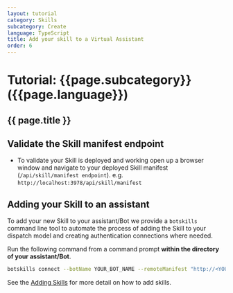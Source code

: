 ```yaml
---
layout: tutorial
category: Skills
subcategory: Create
language: TypeScript
title: Add your skill to a Virtual Assistant
order: 6
---
```


# Tutorial: {{page.subcategory}} ({{page.language}})

## {{ page.title }}

## Validate the Skill manifest endpoint

- To validate your Skill is deployed and working open up a browser window and navigate to your deployed Skill manifest (`/api/skill/manifest endpoint`). e.g.  `http://localhost:3978/api/skill/manifest`

## Adding your Skill to an assistant

To add your new Skill to your assistant/Bot we provide a `botskills` command line tool to automate the process of adding the Skill to your dispatch model and creating authentication connections where needed. 

Run the following command from a command prompt **within the directory of your assistant/Bot**. 

```bash
botskills connect --botName YOUR_BOT_NAME --remoteManifest "http://<YOUR_SKILL_MANIFEST>.azurewebsites.net/api/skill/manifest" --luisFolder "<YOUR-SKILL_PATH>\Deployment\Resources\LU" --languages "en-us" --cs
```

See the [Adding Skills]({{site.baseurl}}/skills/handbook/add-skills-to-a-virtual-assistant/) for more detail on how to add skills.
